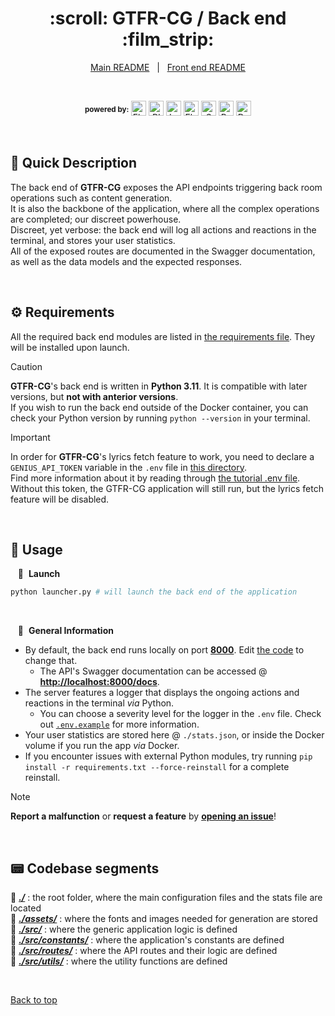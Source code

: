 <div align="center" id="top">
  <h1>:scroll: GTFR-CG / Back end :film_strip:</h1>
</div>

<div align="center">
  <a href="https://github.com/Thomas-Fernandes/GTFR-CG/blob/develop/README.md">Main README</a> &#xa0; | &#xa0;
  <a href="https://github.com/Thomas-Fernandes/GTFR-CG/blob/develop/client/README.md">Front end README</a>
</div>

&#xa0;

<div align="center">
  <sup><b>powered by:</b></sup>
  <a href="#top"><img title="Flask" src="https://raw.githubusercontent.com/mallowigi/iconGenerator/master/assets/icons/files/flask.svg" height="24px" alt="Flask" /></a>
  <a href="#top"><img title="Pillow" src="https://cdn.fosstodon.org/accounts/avatars/109/325/533/008/309/323/original/6fe5f3db3360b8ff.png" height="24px" alt="PIL" /></a>
  <a href="#top"><img title="LyricsGenius" src="https://images.genius.com/086f5809e96b133dd536982629e5844b.300x300x1.png" height="24px" alt="LyricsGenius" /></a>
  <a href="#top"><img title="Flask-Restx" src="https://avatars.githubusercontent.com/u/59693083?v=4" height="24px" alt="Flask-Restx" /></a>
  <a href="#top"><img title="Swagger" src="https://raw.githubusercontent.com/mallowigi/iconGenerator/master/assets/icons/files/swagger.svg" height="24px" alt="Swagger" /></a>
  <a href="#top"><img src="https://img.shields.io/badge/Python-3.11+-blue?logo=python" height="24px" alt="Python version" /></a>
  <a href="#top"><img title="Docker" src="https://raw.githubusercontent.com/mallowigi/iconGenerator/master/assets/icons/files/docker.svg" height="24px" alt="Docker" /></a>
</div>

&#xa0;

## :memo: Quick Description

The back end of **GTFR-CG** exposes the API endpoints triggering back room operations such as content generation.  
It is also the backbone of the application, where all the complex operations are completed; our discreet powerhouse.  
Discreet, yet verbose: the back end will log all actions and reactions in the terminal, and stores your user statistics.  
All of the exposed routes are documented in the Swagger documentation, as well as the data models and the expected responses.

&#xa0;

## :gear: Requirements

All the required back end modules are listed in [the requirements file](./requirements.txt). They will be installed upon launch.  

> [!CAUTION]
> **GTFR-CG**'s back end is written in **Python 3.11**. It is compatible with later versions, but **not with anterior versions**.  
> If you wish to run the back end outside of the Docker container, you can check your Python version by running `python --version` in your terminal.
</blockquote>

> [!IMPORTANT]
> In order for **GTFR-CG**'s lyrics fetch feature to work, you need to declare a `GENIUS_API_TOKEN` variable in the `.env` file in [this directory](./).  
> Find more information about it by reading through [the tutorial .env file](./.env.example).  
> Without this token, the GTFR-CG application will still run, but the lyrics fetch feature will be disabled.

&#xa0;

## :movie_camera: Usage

&nbsp;&nbsp; :rocket:&nbsp; **Launch**

``` bash
python launcher.py # will launch the back end of the application
```

&#xa0;

&nbsp;&nbsp; :bookmark_tabs:&nbsp; **General Information**

- By default, the back end runs locally on port [**8000**](http://localhost:8000). Edit [the code](./src/app.py) to change that.
  - The API's Swagger documentation can be accessed @ [**http://localhost:8000/docs**](http://localhost:8000/docs).
- The server features a logger that displays the ongoing actions and reactions in the terminal *via* Python.
  - You can choose a severity level for the logger in the `.env` file. Check out [`.env.example`](./.env.example) for more information.
- Your user statistics are stored here @ `./stats.json`, or inside the Docker volume if you run the app *via* Docker.
- If you encounter issues with external Python modules, try running `pip install -r requirements.txt --force-reinstall` for a complete reinstall.

> [!NOTE]
> **Report a malfunction** or **request a feature** by [**opening an issue**](https://github.com/Thomas-Fernandes/GTFR/issues)!

&#xa0;

## :pager: Codebase segments

:file_folder: [***./***](https://github.com/Thomas-Fernandes/GTFR-CG/tree/develop/server) : the root folder, where the main configuration files and the stats file are located  
:file_folder: [***./assets/***](https://github.com/Thomas-Fernandes/GTFR-CG/tree/develop/server/assets) : where the fonts and images needed for generation are stored  
:file_folder: [***./src/***](https://github.com/Thomas-Fernandes/GTFR-CG/tree/develop/server/src) : where the generic application logic is defined  
:file_folder: [***./src/constants/***](https://github.com/Thomas-Fernandes/GTFR-CG/tree/develop/server/src/constants) : where the application's constants are defined  
:file_folder: [***./src/routes/***](https://github.com/Thomas-Fernandes/GTFR-CG/tree/develop/server/src/routes) : where the API routes and their logic are defined  
:file_folder: [***./src/utils/***](https://github.com/Thomas-Fernandes/GTFR-CG/tree/develop/server/src/utils) : where the utility functions are defined

<br />

[Back to top](#top)
